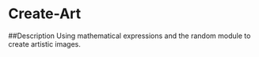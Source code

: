 # Create-Art

##Description
Using mathematical expressions and the random module to create artistic images.
